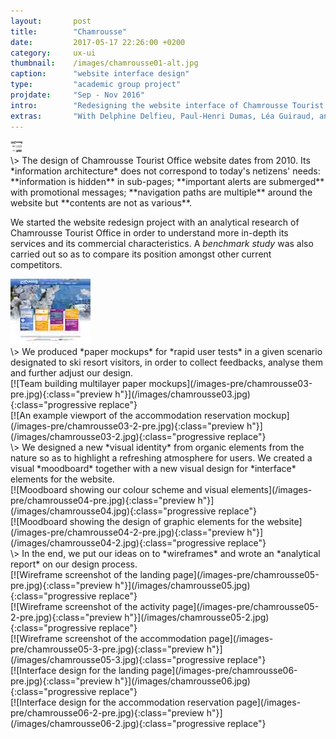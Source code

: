 ```yaml
---
layout:       post
title:        "Chamrousse"
date:         2017-05-17 22:26:00 +0200
category:     ux-ui
thumbnail:    /images/chamrousse01-alt.jpg
caption:      "website interface design"
type:         "academic group project"
projdate:     "Sep - Nov 2016"
intro:        "Redesigning the website interface of Chamrousse Tourist Office"
extras:       "With Delphine Delfieu, Paul-Henri Dumas, Léa Guiraud, and Mélissa Dufour."
---
```



<div class="image entry" markdown="0">
<a href="/images/chamrousse01-alt.jpg" class="progressive replace">
<img src="/images-pre/chamrousse01-alt-pre.jpg" class="preview h" alt="Screenshot of the Chamrousse Tourist Office website" />
</a>
</div>

<div class="entry" markdown="1">
\>  
The design of Chamrousse Tourist Office website dates from 2010. Its *information architecture* does not correspond to today's netizens' needs: **information is hidden** in sub-pages; **important alerts are submerged** with promotional messages; **navigation paths are multiple** around the website but **contents are not as various**.

We started the website redesign project with an analytical research of Chamrousse Tourist Office in order to understand more in-depth its services and its commercial characteristics. A *benchmark study* was also carried out so as to compare its position amongst other current competitors.
</div>

<div class="image entry" markdown="0">
<a href="/images/chamrousse02.jpg" class="progressive replace">
<img src="/images-pre/chamrousse02-pre.jpg" class="preview h" alt="Screenshot of the Chamrousse Tourist Office website" />
</a>
</div>

<div class="entry thin" markdown="1">
\>  
We produced *paper mockups* for *rapid user tests* in a given scenario designated to ski resort visitors, in order to collect feedbacks, analyse them and further adjust our design.
</div>

<div class="image entry" markdown="1">
[![Team building multilayer paper mockups](/images-pre/chamrousse03-pre.jpg){:class="preview h"}](/images/chamrousse03.jpg){:class="progressive replace"}
</div>

<div class="image entry" markdown="1">
[![An example viewport of the accommodation reservation mockup](/images-pre/chamrousse03-2-pre.jpg){:class="preview h"}](/images/chamrousse03-2.jpg){:class="progressive replace"}
</div>

<div class="entry thin" markdown="1">
\>  
We designed a new *visual identity* from organic elements from the nature so as to highlight a refreshing atmosphere for users. We created a visual *moodboard* together with a new visual design for *interface* elements for the website.
</div>

<div class="image entry" markdown="1">
[![Moodboard showing our colour scheme and visual elements](/images-pre/chamrousse04-pre.jpg){:class="preview h"}](/images/chamrousse04.jpg){:class="progressive replace"}
</div>

<div class="image entry" markdown="1">
[![Moodboard showing the design of graphic elements for the website](/images-pre/chamrousse04-2-pre.jpg){:class="preview h"}](/images/chamrousse04-2.jpg){:class="progressive replace"}
</div>

<div class="entry thin" markdown="1">
\>  
In the end, we put our ideas on to *wireframes* and wrote an *analytical report* on our design process.
</div>

<div class="image entry thin" markdown="1">
[![Wireframe screenshot of the landing page](/images-pre/chamrousse05-pre.jpg){:class="preview h"}](/images/chamrousse05.jpg){:class="progressive replace"}

</div>

<div class="image entry thin" markdown="1">
[![Wireframe screenshot of the activity page](/images-pre/chamrousse05-2-pre.jpg){:class="preview h"}](/images/chamrousse05-2.jpg){:class="progressive replace"}
</div>

<div class="image entry thin" markdown="1">
[![Wireframe screenshot of the accommodation page](/images-pre/chamrousse05-3-pre.jpg){:class="preview h"}](/images/chamrousse05-3.jpg){:class="progressive replace"}
</div>

<div class="image entry thin" markdown="1">
[![Interface design for the landing page](/images-pre/chamrousse06-pre.jpg){:class="preview h"}](/images/chamrousse06.jpg){:class="progressive replace"}
</div>

<div class="image entry thin" markdown="1">
[![Interface design for the accommodation reservation page](/images-pre/chamrousse06-2-pre.jpg){:class="preview h"}](/images/chamrousse06-2.jpg){:class="progressive replace"}
</div>